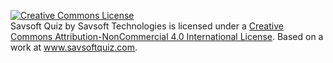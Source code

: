 <a rel="license" href="http://creativecommons.org/licenses/by-nc/4.0/" ><img alt="Creative Commons License" style="border-width:0" src="https://i.creativecommons.org/l/by-nc/4.0/88x31.png" /></a><br />Savsoft Quiz by Savsoft Technologies is licensed under a <a rel="license" href="http://creativecommons.org/licenses/by-nc/4.0/">Creative Commons Attribution-NonCommercial 4.0 International License</a>. Based on a work at 
<a href="http://savsoftquiz.com/">www.savsoftquiz.com</a>.
